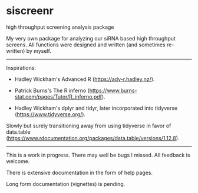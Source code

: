 # siscreenr
high throughput screening analysis package

My very own package for analyzing our siRNA based high throughput screens.
All functions were designed and written (and sometimes re-written) by myself.

------

Inspirations:

- Hadley Wickham's Advanced R (https://adv-r.hadley.nz/).

- Patrick Burns's The R inferno (https://www.burns-stat.com/pages/Tutor/R_inferno.pdf).

- Hadley Wickham's dplyr and tidyr, later incorporated into tidyverse (https://www.tidyverse.org/).

Slowly but surely transitioning away from using tidyverse in favor of data.table (https://www.rdocumentation.org/packages/data.table/versions/1.12.8).

------

This is a work in progress. There may well be bugs I missed. All feedback is welcome.

There is extensive documentation in the form of help pages.

Long form documentation (vignettes) is pending.

